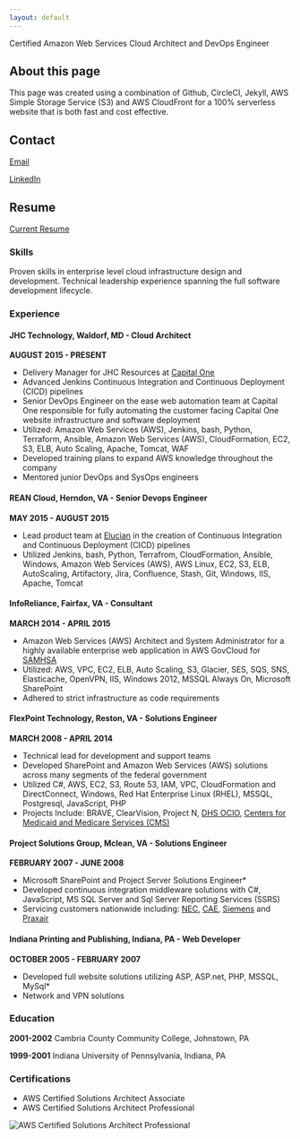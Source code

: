 ```yaml
---
layout: default
---
```


Certified Amazon Web Services Cloud Architect and DevOps Engineer

## About this page
This page was created using a combination of Github, CircleCI, Jekyll, AWS Simple Storage Service (S3) and AWS CloudFront for a 100% serverless website that is both fast and cost effective.

## Contact
[Email](mailto:bpshoe@gmail.com)

[LinkedIn](https://www.linkedin.com/in/brian-shoemaker)

## Resume

[Current Resume](/PublicBrianShoemakerResumeAugust2016.docx)

### Skills
Proven skills in enterprise level cloud infrastructure design and development. Technical leadership experience spanning the full software development lifecycle.

### Experience

#### JHC Technology, Waldorf, MD - Cloud Architect

**AUGUST 2015 - PRESENT**

* Delivery Manager for JHC Resources at [Capital One](https://www.capitalone.com/)
* Advanced Jenkins Continuous Integration and Continuous Deployment (CICD) pipelines
* Senior DevOps Engineer on the  ease web automation team at Capital One responsible for fully automating the customer facing Capital One website infrastructure and software deployment
* Utilized: Amazon Web Services (AWS), Jenkins, bash, Python, Terraform, Ansible, Amazon Web Services (AWS), CloudFormation, EC2, S3, ELB, Auto Scaling, Apache, Tomcat, WAF
* Developed training plans to expand AWS knowledge throughout the company
* Mentored junior DevOps and SysOps engineers

#### REAN Cloud, Herndon, VA - Senior Devops Engineer

**MAY 2015 - AUGUST 2015**

* Lead product team at [Elucian](http://www.ellucian.com/) in the creation of Continuous Integration and Continuous Deployment (CICD) pipelines
* Utilized Jenkins, bash, Python,  Terrafrom, CloudFormation, Ansible, Windows, Amazon Web Services (AWS), AWS Linux, EC2, S3, ELB, AutoScaling, Artifactory, Jira, Confluence, Stash, Git, Windows, IIS, Apache, Tomcat

#### InfoReliance, Fairfax, VA - Consultant

**MARCH 2014 - APRIL 2015**

* Amazon Web Services (AWS) Architect and System Administrator for a highly available enterprise web application in AWS GovCloud for [SAMHSA](http://www.samhsa.gov/)
* Utilized: AWS, VPC, EC2, ELB, Auto Scaling, S3, Glacier, SES, SQS, SNS, Elasticache, OpenVPN, IIS, Windows 2012, MSSQL Always On, Microsoft SharePoint
* Adhered to strict infrastructure as  code requirements

#### FlexPoint Technology, Reston, VA - Solutions Engineer

**MARCH 2008 - APRIL 2014**

* Technical lead for development and support teams
* Developed SharePoint and Amazon Web Services (AWS) solutions across many segments of the federal government
* Utilized C#, AWS, EC2, S3, Route 53, IAM, VPC, CloudFormation and DirectConnect, Windows, Red Hat Enterprise Linux (RHEL), MSSQL, Postgresql, JavaScript, PHP
* Projects Include: BRAVE, ClearVision, Project N, [DHS OCIO](https://www.dhs.gov/organization/ocio-office-chief-information-officer), [Centers for Medicaid and Medicare Services (CMS)](https://www.cms.gov/)

#### Project Solutions Group, Mclean, VA - Solutions Engineer

**FEBRUARY  2007 - JUNE 2008**

* Microsoft SharePoint and Project Server Solutions Engineer*
* Developed continuous integration  middleware solutions with C#, JavaScript, MS SQL Server and Sql Server Reporting Services (SSRS)
* Servicing customers nationwide including: [NEC](http://www.necdisplay.com/), [CAE](http://www.cae.com/), [Siemens](https://www.siemens.com/global/en/home.html) and [Praxair](http://www.praxair.com/)

#### Indiana Printing and Publishing, Indiana, PA - Web Developer

**OCTOBER 2005 - FEBRUARY 2007**

* Developed full website solutions utilizing ASP, ASP.net, PHP, MSSQL, MySql*
* Network and VPN solutions

### Education

**2001-2002** Cambria County Community College, Johnstown, PA

**1999-2001** Indiana University of Pennsylvania, Indiana, PA

### Certifications

* AWS Certified Solutions Architect Associate
* AWS Certified Solutions Architect Professional

![AWS Certified Solutions Architect Professional](https://bpshoe.com/procert.png)

<script>
  (function(i,s,o,g,r,a,m){i['GoogleAnalyticsObject']=r;i[r]=i[r]||function(){
  (i[r].q=i[r].q||[]).push(arguments)},i[r].l=1*new Date();a=s.createElement(o),
  m=s.getElementsByTagName(o)[0];a.async=1;a.src=g;m.parentNode.insertBefore(a,m)
  })(window,document,'script','https://www.google-analytics.com/analytics.js','ga');

  ga('create', 'UA-82917409-1', 'auto');
  ga('send', 'pageview');

</script>
